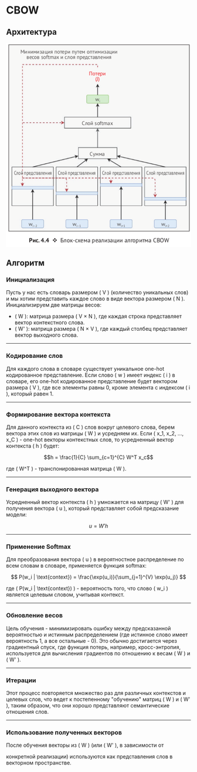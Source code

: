 # CBOW

## Архитектура

![architecture](../img/cbow_architecture.png)  

## Алгоритм

### Инициализация

Пусть у нас есть словарь размером \( V \) (количество уникальных слов) и мы хотим представить каждое слово в виде вектора размером \( N \). Инициализируем две матрицы весов:

- \( W \): матрица размера \( V × N \), где каждая строка представляет вектор контекстного слова.
- \( W' \): матрица размера \( N × V \), где каждый столбец представляет вектор выходного слова.

---

### Кодирование слов

Для каждого слова в словаре существует уникальное one-hot кодированное представление. Если слово \( w \) имеет индекс \( i \) в словаре, его one-hot кодированное представление будет вектором размера \( V \), где все элементы равны 0, кроме элемента с индексом \( i \), который равен 1.

---

### Формирование вектора контекста

Для данного контекста из \( C \) слов вокруг целевого слова, берем вектора этих слов из матрицы \( W \) и усредняем их. Если \( x_1, x_2, ..., x_C \) - one-hot векторы контекстных слов, то усредненный вектор контекста \( h \) будет:

$$h = \frac{1}{C} \sum_{c=1}^{C} W^T x_c$$

где \( W^T \) - транспонированная матрица \( W \).

---

### Генерация выходного вектора

Усредненный вектор контекста \( h \) умножается на матрицу \( W' \) для получения вектора \( u \), который представляет собой предсказание модели:

$$ u = W' h $$

---

### Применение Softmax

Для преобразования вектора \( u \) в вероятностное распределение по всем словам в словаре, применяется функция softmax:

$$ P(w_i | \text{context}) = \frac{\exp(u_i)}{\sum_{j=1}^{V} \exp(u_j)} $$

где \( P(w_i | \text{context}) \) - вероятность того, что слово \( w_i \) является целевым словом, учитывая контекст.

---

### Обновление весов

Цель обучения - минимизировать ошибку между предсказанной вероятностью и истинным распределением (где истинное слово имеет вероятность 1, а все остальные - 0). Это обычно достигается через градиентный спуск, где функция потерь, например, кросс-энтропия, используется для вычисления градиентов по отношению к весам \( W \) и \( W' \).

---

### Итерации

Этот процесс повторяется множество раз для различных контекстов и целевых слов, что ведет к постепенному "обучению" матриц \( W \) и \( W' \), таким образом, что они хорошо представляют семантические отношения слов.

---

### Использование полученных векторов

После обучения векторы из \( W \) (или \( W' \), в зависимости от

 конкретной реализации) используются как представления слов в векторном пространстве.
